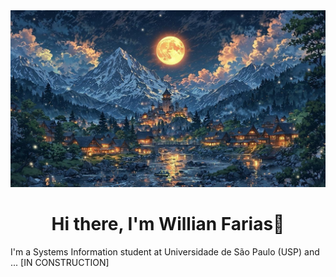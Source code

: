 
<img src="./assets/images/lua.jpg">

<h1 align="center">Hi there, I'm Willian Farias👋</h1>
I'm a Systems Information student at Universidade de São Paulo (USP) and ... [IN CONSTRUCTION]
<!-- I’m looking to collaborate on

<br>
<div>
 <div>
  <img src="./assets/images/killua.png" align="left" width="200px">
  <p align="right">

   &nbsp;
    
   &nbsp;&#10022; ---.

   &nbsp;&#10022; Currently working in personal projects as ---.

   &nbsp;&#10022; I'm learning the fundamentals of Backend.

   &nbsp;&#10022; I have understanding in Portugues (native), **English** (fluent), **Français** (newbie).

   &nbsp;&#10022; I like programming, watch anime and learn new things.
   
   &nbsp;&#10022; Nice to meet you!
   
  </p>
 </div>
</div>

<br>

<h2 align="center">Technologies & Skills 🔥</h1>
<h4>Programming Languages</h4>
<p>
 <img src="https://img.shields.io/badge/java-%23ED8B00.svg?style=for-the-badge&logo=openjdk&logoColor=white" alt="Java">
 <img src="https://img.shields.io/badge/python-3670A0?style=for-the-badge&logo=python&logoColor=ffdd54" alt="Python">
 <img src="https://img.shields.io/badge/c-%2300599C.svg?style=for-the-badge&logo=c&logoColor=white" alt="C">
 <img src="https://img.shields.io/badge/c++-%2300599C.svg?style=for-the-badge&logo=c%2B%2B&logoColor=white" alt="C++">
</p>

<h4>Backend Developments</h4>
<p>
 <img src="https://img.shields.io/badge/Insomnia-black?style=for-the-badge&logo=insomnia&logoColor=5849BE" alt="Insomnia">
 <img src="https://img.shields.io/badge/postgres-%23316192.svg?style=for-the-badge&logo=postgresql&logoColor=white" alt="Postgres">
 <img src="https://img.shields.io/badge/pycharm-143?style=for-the-badge&logo=pycharm&logoColor=black&color=black&labelColor=green" alt="PyCharm">
 <img src="https://img.shields.io/badge/Visual%20Studio%20Code-0078d7.svg?style=for-the-badge&logo=visual-studio-code&logoColor=white" alt="Visual Studio Code">
 <img src="https://img.shields.io/badge/git-%23F05033.svg?style=for-the-badge&logo=git&logoColor=white" alt="Git">
 <img src="https://img.shields.io/badge/github-%23121011.svg?style=for-the-badge&logo=github&logoColor=white" alt="GitHub">
</p>

<h4>Gaming 🎮</h4>
<p>
 <img src="https://img.shields.io/badge/steam-%23000000.svg?style=for-the-badge&logo=steam&logoColor=white" alt="Steam">
 <img src="https://img.shields.io/badge/epicgames-%23313131.svg?style=for-the-badge&logo=epicgames&logoColor=white" alt="EpicGames">
 <img src="https://img.shields.io/badge/OpenGL-%23FFFFFF.svg?style=for-the-badge&logo=opengl" alt="OpenGL">
</p>

<h4>Other Tools</h4>
<p>
 <img src="https://img.shields.io/badge/Windows%2011-%230079d5.svg?style=for-the-badge&logo=Windows%2011&logoColor=white" alt="Windows 11">
 <img src="https://img.shields.io/badge/-Arduino-00979D?style=for-the-badge&logo=Arduino&logoColor=white" alt="Arduino IDE">
 <img src="https://img.shields.io/badge/latex-%23008080.svg?style=for-the-badge&logo=latex&logoColor=white" alt="LaTeX">
</p>
